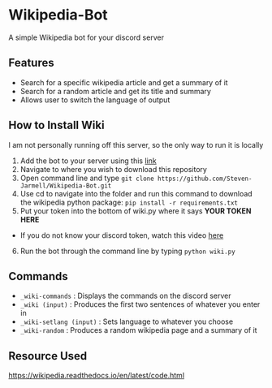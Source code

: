 # Wikipedia-Bot
A simple Wikipedia bot for your discord server  

## Features
* Search for a specific wikipedia article and get a summary of it
* Search for a random article and get its title and summary
* Allows user to switch the language of output

## How to Install Wiki
I am not personally running off this server, so the only way to run it is locally  
1. Add the bot to your server using this [link](https://discord.com/api/oauth2/authorize?client_id=860533750478929950&permissions=0&scope=bot)
2. Navigate to where you wish to download this repository
3. Open command line and type `git clone https://github.com/Steven-Jarmell/Wikipedia-Bot.git`
4. Use cd to navigate into the folder and run this command to download the wikipedia python package: `pip install -r requirements.txt`
5. Put your token into the bottom of wiki.py where it says **YOUR TOKEN HERE**  
- If you do not know your discord token, watch this video [here](https://www.youtube.com/watch?v=YEgFvgg7ZPI) 
6. Run the bot through the command line by typing `python wiki.py`

## Commands
* `_wiki-commands` : Displays the commands on the discord server
* `_wiki (input)` : Produces the first two sentences of whatever you enter in
* `_wiki-setlang (input)` : Sets language to whatever you choose
* `_wiki-random` : Produces a random wikipedia page and a summary of it

## Resource Used
https://wikipedia.readthedocs.io/en/latest/code.html